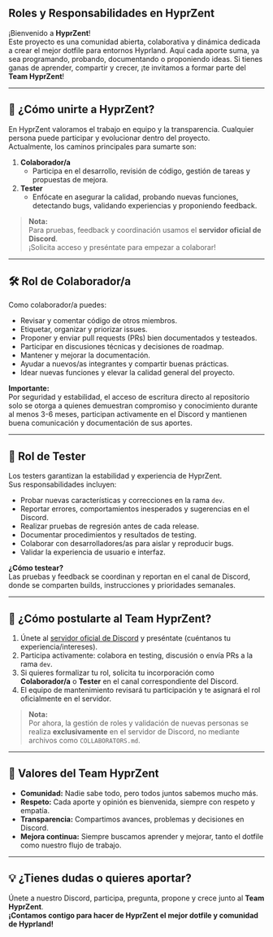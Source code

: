 ## Roles y Responsabilidades en HyprZent

¡Bienvenido a **HyprZent**!  
Este proyecto es una comunidad abierta, colaborativa y dinámica dedicada a crear el mejor dotfile para entornos Hyprland. Aquí cada aporte suma, ya sea programando, probando, documentando o proponiendo ideas. Si tienes ganas de aprender, compartir y crecer, ¡te invitamos a formar parte del **Team HyprZent**!

---

## 🚪 ¿Cómo unirte a HyprZent?

En HyprZent valoramos el trabajo en equipo y la transparencia. Cualquier persona puede participar y evolucionar dentro del proyecto.  
Actualmente, los caminos principales para sumarte son:

1. **Colaborador/a**  
   - Participa en el desarrollo, revisión de código, gestión de tareas y propuestas de mejora.
2. **Tester**  
   - Enfócate en asegurar la calidad, probando nuevas funciones, detectando bugs, validando experiencias y proponiendo feedback.

> **Nota:**  
> Para pruebas, feedback y coordinación usamos el **servidor oficial de Discord**.  
> ¡Solicita acceso y preséntate para empezar a colaborar!

---

## 🛠️ Rol de Colaborador/a

Como colaborador/a puedes:

- Revisar y comentar código de otros miembros.
- Etiquetar, organizar y priorizar issues.
- Proponer y enviar pull requests (PRs) bien documentados y testeados.
- Participar en discusiones técnicas y decisiones de roadmap.
- Mantener y mejorar la documentación.
- Ayudar a nuevos/as integrantes y compartir buenas prácticas.
- Idear nuevas funciones y elevar la calidad general del proyecto.

**Importante:**  
Por seguridad y estabilidad, el acceso de escritura directo al repositorio solo se otorga a quienes demuestran compromiso y conocimiento durante al menos 3-6 meses, participan activamente en el Discord y mantienen buena comunicación y documentación de sus aportes.

---

## 🧪 Rol de Tester

Los testers garantizan la estabilidad y experiencia de HyprZent.  
Sus responsabilidades incluyen:

- Probar nuevas características y correcciones en la rama `dev`.
- Reportar errores, comportamientos inesperados y sugerencias en el Discord.
- Realizar pruebas de regresión antes de cada release.
- Documentar procedimientos y resultados de testing.
- Colaborar con desarrolladores/as para aislar y reproducir bugs.
- Validar la experiencia de usuario e interfaz.

**¿Cómo testear?**  
Las pruebas y feedback se coordinan y reportan en el canal de Discord, donde se comparten builds, instrucciones y prioridades semanales.

---

## 📝 ¿Cómo postularte al Team HyprZent?

1. Únete al [servidor oficial de Discord](#) y preséntate (cuéntanos tu experiencia/intereses).
2. Participa activamente: colabora en testing, discusión o envía PRs a la rama `dev`.
3. Si quieres formalizar tu rol, solicita tu incorporación como **Colaborador/a** o **Tester** en el canal correspondiente del Discord.
4. El equipo de mantenimiento revisará tu participación y te asignará el rol oficialmente en el servidor.

> **Nota:**  
> Por ahora, la gestión de roles y validación de nuevas personas se realiza **exclusivamente** en el servidor de Discord, no mediante archivos como `COLLABORATORS.md`.

---

## 🤝 Valores del Team HyprZent

- **Comunidad:** Nadie sabe todo, pero todos juntos sabemos mucho más.
- **Respeto:** Cada aporte y opinión es bienvenida, siempre con respeto y empatía.
- **Transparencia:** Compartimos avances, problemas y decisiones en Discord.
- **Mejora continua:** Siempre buscamos aprender y mejorar, tanto el dotfile como nuestro flujo de trabajo.

---

## 💡 ¿Tienes dudas o quieres aportar?

Únete a nuestro Discord, participa, pregunta, propone y crece junto al **Team HyprZent**.  
**¡Contamos contigo para hacer de HyprZent el mejor dotfile y comunidad de Hyprland!**